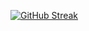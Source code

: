 [![GitHub Streak](http://github-readme-streak-stats.herokuapp.com?user=1001bit&theme=transparent&hide_border=true&card_width=535)](https://git.io/streak-stats)
